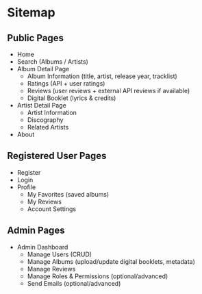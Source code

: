 # Sitemap

## Public Pages
- Home  
- Search (Albums / Artists)  
- Album Detail Page  
  - Album Information (title, artist, release year, tracklist)  
  - Ratings (API + user ratings)  
  - Reviews (user reviews + external API reviews if available)  
  - Digital Booklet (lyrics & credits)  
- Artist Detail Page  
  - Artist Information  
  - Discography  
  - Related Artists  
- About  

## Registered User Pages
- Register  
- Login  
- Profile  
  - My Favorites (saved albums)  
  - My Reviews  
  - Account Settings  

## Admin Pages
- Admin Dashboard  
  - Manage Users (CRUD)  
  - Manage Albums (upload/update digital booklets, metadata)  
  - Manage Reviews  
  - Manage Roles & Permissions (optional/advanced)  
  - Send Emails (optional/advanced)
